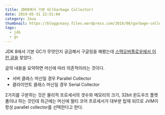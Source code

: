 ```yaml
---
title: JDK8에서 기본 GC(Garbage Collector)
date: 2019-05-31 22:51:04
category: Java
thumbnail: https://bloggceasy.files.wordpress.com/2016/08/garbage-collection.png
tags:
  - jdk
  - gc
---
```


JDK 8에서 기본 GC가 무엇인지 궁금해서 구글링을 해봤는데 [스택오버플로우에서 이런 글을](http://stackoverflow.com/questions/33206313/default-garbage-collector-for-java-8) 찾았다.

글의 내용을 요약하면 머신에 따라 의존적이라는 것이다.

*  서버 클래스 머신일 경우 Parallel Collector
*  클라이언트 클래스 머신일 경우 Serial Collector

2가지를 구분하는 것은 물리적 프로세서의 갯수와 메모리의 크기, 32bit 윈도우즈 플랫폼이냐 하는 것인데
최근에는 머신에 멀티 코어 프로세서가 대부분 탑재 되므로 JVM이 항상 parallel collector를 선택한다고 한다.